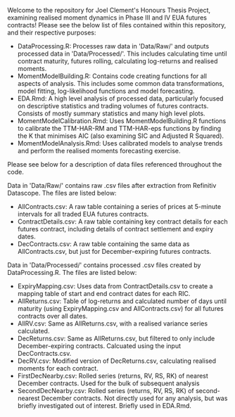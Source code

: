 Welcome to the repository for Joel Clement's Honours Thesis Project, examining realised moment dynamics in Phase III and IV EUA futures contracts!
Please see the below list of files contained within this repository, and their respective purposes:

- DataProcessing.R: Processes raw data in 'Data/Raw/' and outputs processed data in 'Data/Processed/'. This includes calculating time until contract maturity, futures rolling, calculating log-returns and realised moments.
- MomentModelBuilding.R: Contains code creating functions for all aspects of analysis. This includes some common data transformations, model fitting, log-likelihood functions and model forecasting.
- EDA.Rmd: A high level analysis of processed data, particularly focused on descriptive statistics and trading volumes of futures contracts. Consists of mostly summary statistics and many high level plots.
- MomentModelCalibration.Rmd: Uses MomentModelBuilding.R functions to calibrate the TTM-HAR-RM and TTM-HAR-eps functions by finding the K that minimises AIC (also examining SIC and Adjusted R Squared).
- MomentModelAnalysis.Rmd: Uses calibrated models to analyse trends and perform the realised moments forecasting exercise.

Please see below for a description of data files referenced throughout the code.

Data in 'Data/Raw/' contains raw .csv files after extraction from Refinitiv Datascope. The files are listed below:

- AllContracts.csv: A raw table containing a series of prices at 5-minute intervals for all traded EUA futures contracts.
- ContractDetails.csv: A raw table containing key contract details for each futures contract, including details of contract settlement and expiry dates.
- DecContracts.csv: A raw table containing the same data as AllContracts.csv, but just for December-expiring futures contracts.

Data in 'Data/Processed/' contains processed .csv files created by DataProcessing.R. The files are listed below:

- ExpiryMapping.csv: Uses data from ContractDetails.csv to create a mapping table of start and end contract dates for each RIC.
- AllReturns.csv: Table of log-returns and calculated number of days until maturity (using ExpiryMapping.csv and AllContracts.csv) for all futures contracts over all dates.
- AllRV.csv: Same as AllReturns.csv, with a realised variance series calculated.
- DecReturns.csv: Same as AllReturns.csv, but filtered to only include December-expiring contracts. Calcuated using the input DecContracts.csv.
- DecRV.csv: Modified version of DecReturns.csv, calculating realised moments for each contract.
- FirstDecNearby.csv: Rolled series (returns, RV, RS, RK) of nearest December contracts. Used for the bulk of subsequent analysis
- SecondDecNearby.csv: Rolled series (returns, RV, RS, RK) of second-nearest December contracts. Not directly used for any analysis, but was briefly investigated out of interest. Briefly used in EDA.Rmd.
